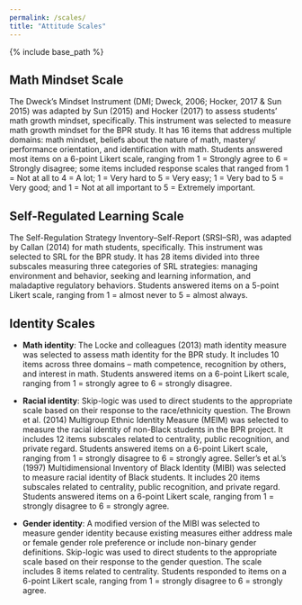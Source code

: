 ```yaml
---
permalink: /scales/
title: "Attitude Scales"
---
```


{% include base_path %}

## Math Mindset Scale

The Dweck’s Mindset Instrument (DMI; Dweck, 2006; Hocker, 2017 & Sun 2015) was adapted by Sun (2015) and Hocker (2017) to assess students’ math growth mindset, specifically. This instrument was selected to measure math growth mindset for the BPR study. It has 16 items that address multiple domains: math mindset, beliefs about the nature of math, mastery/ performance orientation, and identification with math. Students answered most items on a 6-point Likert scale, ranging from 1 = Strongly agree to 6 = Strongly disagree; some items included response scales that ranged from 1 = Not at all to 4 = A lot; 1 = Very hard to 5 = Very easy; 1 = Very bad to 5 = Very good; and 1 = Not at all important to 5 = Extremely important.

## Self-Regulated Learning Scale

The Self-Regulation Strategy Inventory–Self-Report (SRSI–SR), was adapted by Callan (2014) for math students, specifically. This instrument was selected to SRL for the BPR study. It has 28 items divided into three subscales measuring three categories of SRL strategies: managing environment and behavior, seeking and learning information, and maladaptive regulatory behaviors. Students answered items on a 5-point Likert scale, ranging from 1 = almost never to 5 = almost always.

## Identity Scales

* **Math identity**: The Locke and colleagues (2013) math identity measure was selected to assess math identity for the BPR study. It includes 10 items across three domains – math competence, recognition by others, and interest in math. Students answered items on a 6-point Likert scale, ranging from 1 = strongly agree to 6 = strongly disagree.

* **Racial identity**: Skip-logic was used to direct students to the appropriate scale based on their response to the race/ethnicity question. The Brown et al. (2014) Multigroup Ethnic Identity Measure (MEIM) was selected to measure the racial identity of non-Black students in the BPR project. It includes 12 items subscales related to centrality, public recognition, and private regard. Students answered items on a 6-point Likert scale, ranging from 1 = strongly disagree to 6 = strongly agree. Seller’s et al.’s (1997) Multidimensional Inventory of Black Identity (MIBI) was selected to measure racial identity of Black students. It includes 20 items subscales related to centrality, public recognition, and private regard. Students answered items on a 6-point Likert scale, ranging from 1 = strongly disagree to 6 = strongly agree.

* **Gender identity**: A modified version of the MIBI was selected to measure gender identity because existing measures either address male or female gender role preference or include non-binary gender definitions. Skip-logic was used to direct students to the appropriate scale based on their response to the gender question. The scale includes 8 items related to centrality. Students responded to items on a 6-point Likert scale, ranging from 1 = strongly disagree to 6 = strongly agree.

